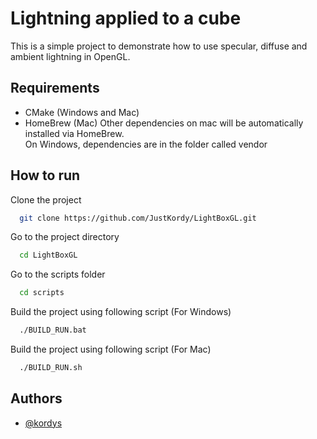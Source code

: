 
# Lightning applied to a cube

This is a simple project to demonstrate how to use specular, diffuse and ambient lightning in OpenGL.

## Requirements

* CMake (Windows and Mac)
* HomeBrew (Mac)
Other dependencies on mac will be automatically installed via HomeBrew. \
On Windows, dependencies are in the folder called vendor


## How to run

Clone the project

```bash
  git clone https://github.com/JustKordy/LightBoxGL.git
```

Go to the project directory

```bash
  cd LightBoxGL
```

Go to the scripts folder

```bash
  cd scripts
```

Build the project using following script (For Windows)

```bash
  ./BUILD_RUN.bat
```
Build the project using following script (For Mac)

```bash
  ./BUILD_RUN.sh
```


## Authors

- [@kordys](https://github.com/JustKordy/LightBoxGL)

